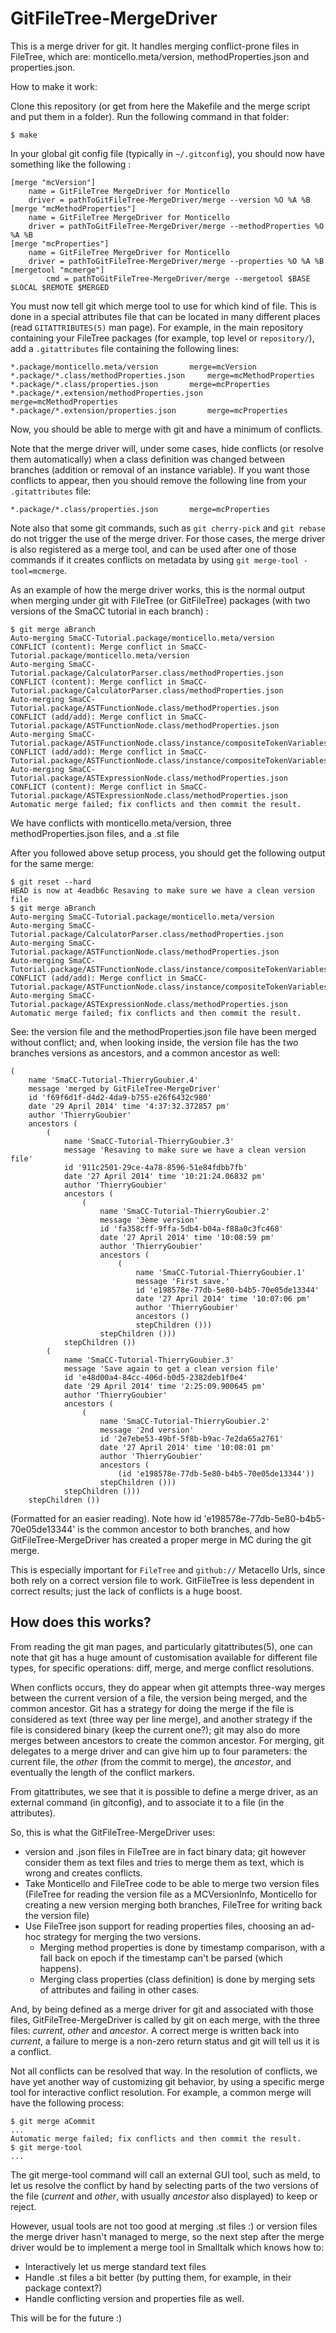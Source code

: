 GitFileTree-MergeDriver
=======================

This is a merge driver for git. It handles merging conflict-prone files in FileTree, which are: monticello.meta/version, methodProperties.json and properties.json.

How to make it work:

Clone this repository (or get from here the Makefile and the merge script and put them in a folder). Run the following command in that folder:

```
$ make
```

In your global git config file (typically in `~/.gitconfig`), you should now have something like the following :

```
[merge "mcVersion"]
	name = GitFileTree MergeDriver for Monticello
	driver = pathToGitFileTree-MergeDriver/merge --version %O %A %B
[merge "mcMethodProperties"]
	name = GitFileTree MergeDriver for Monticello
	driver = pathToGitFileTree-MergeDriver/merge --methodProperties %O %A %B
[merge "mcProperties"]
	name = GitFileTree MergeDriver for Monticello
	driver = pathToGitFileTree-MergeDriver/merge --properties %O %A %B
[mergetool "mcmerge"]
        cmd = pathToGitFileTree-MergeDriver/merge --mergetool $BASE $LOCAL $REMOTE $MERGED
```

You must now tell git which merge tool to use for which kind of file. This is done in a special attributes file that can be located in many different places  (read `GITATTRIBUTES(5)` man page). For example, in the main repository containing your FileTree packages (for example, top level or `repository/`), add a `.gitattributes` file containing the following lines:

```
*.package/monticello.meta/version		merge=mcVersion
*.package/*.class/methodProperties.json		merge=mcMethodProperties
*.package/*.class/properties.json		merge=mcProperties
*.package/*.extension/methodProperties.json 	merge=mcMethodProperties
*.package/*.extension/properties.json 		merge=mcProperties
```

Now, you should be able to merge with git and have a minimum of conflicts.

Note that the merge driver will, under some cases, hide conflicts (or resolve them automatically) when a class definition was changed between branches (addition or removal of an instance variable). If you want those conflicts to appear, then you should remove the following line from your `.gitattributes` file:
```
*.package/*.class/properties.json		merge=mcProperties
```

Note also that some git commands, such as `git cherry-pick` and `git rebase` do not trigger the use of the merge driver. For 
those cases, the merge driver is also registered as a merge tool, and can be used after one of those commands if it creates
conflicts on metadata by using `git merge-tool -tool=mcmerge`.

As an example of how the merge driver works, this is the normal output when merging under git with FileTree (or GitFileTree) packages (with two versions of the SmaCC tutorial in each branch) :
```
$ git merge aBranch
Auto-merging SmaCC-Tutorial.package/monticello.meta/version
CONFLICT (content): Merge conflict in SmaCC-Tutorial.package/monticello.meta/version
Auto-merging SmaCC-Tutorial.package/CalculatorParser.class/methodProperties.json
CONFLICT (content): Merge conflict in SmaCC-Tutorial.package/CalculatorParser.class/methodProperties.json
Auto-merging SmaCC-Tutorial.package/ASTFunctionNode.class/methodProperties.json
CONFLICT (add/add): Merge conflict in SmaCC-Tutorial.package/ASTFunctionNode.class/methodProperties.json
Auto-merging SmaCC-Tutorial.package/ASTFunctionNode.class/instance/compositeTokenVariables.st
CONFLICT (add/add): Merge conflict in SmaCC-Tutorial.package/ASTFunctionNode.class/instance/compositeTokenVariables.st
Auto-merging SmaCC-Tutorial.package/ASTExpressionNode.class/methodProperties.json
CONFLICT (content): Merge conflict in SmaCC-Tutorial.package/ASTExpressionNode.class/methodProperties.json
Automatic merge failed; fix conflicts and then commit the result.
```
We have conflicts with monticello.meta/version, three methodProperties.json files, and a .st file

After you followed above setup process, you should get the following output for the same merge:

```
$ git reset --hard
HEAD is now at 4eadb6c Resaving to make sure we have a clean version file
$ git merge aBranch
Auto-merging SmaCC-Tutorial.package/monticello.meta/version
Auto-merging SmaCC-Tutorial.package/CalculatorParser.class/methodProperties.json
Auto-merging SmaCC-Tutorial.package/ASTFunctionNode.class/methodProperties.json
Auto-merging SmaCC-Tutorial.package/ASTFunctionNode.class/instance/compositeTokenVariables.st
CONFLICT (add/add): Merge conflict in SmaCC-Tutorial.package/ASTFunctionNode.class/instance/compositeTokenVariables.st
Auto-merging SmaCC-Tutorial.package/ASTExpressionNode.class/methodProperties.json
Automatic merge failed; fix conflicts and then commit the result.
```

See: the version file and the methodProperties.json file have been merged without conflict; and, when looking inside, the version file has the two branches versions as ancestors, and a common ancestor as well:

```smalltalk
(
	name 'SmaCC-Tutorial-ThierryGoubier.4'
	message 'merged by GitFileTree-MergeDriver'
	id 'f69f6d1f-d4d2-4da9-b755-e26f6432c980'
	date '29 April 2014' time '4:37:32.372857 pm'
	author 'ThierryGoubier'
	ancestors (
		(
			name 'SmaCC-Tutorial-ThierryGoubier.3'
			message 'Resaving to make sure we have a clean version file'
			id '911c2501-29ce-4a78-8596-51e84fdbb7fb'
			date '27 April 2014' time '10:21:24.06832 pm'
			author 'ThierryGoubier'
			ancestors (
				(
					name 'SmaCC-Tutorial-ThierryGoubier.2'
					message '3ème version'
					id 'fa358cff-9ffa-5db4-b04a-f88a0c3fc468'
					date '27 April 2014' time '10:08:59 pm'
					author 'ThierryGoubier'
					ancestors (
						(
							name 'SmaCC-Tutorial-ThierryGoubier.1'
							message 'First save.'
							id 'e198578e-77db-5e80-b4b5-70e05de13344'
							date '27 April 2014' time '10:07:06 pm'
							author 'ThierryGoubier'
							ancestors ()
							stepChildren ()))
					stepChildren ()))
			stepChildren ())
		(
			name 'SmaCC-Tutorial-ThierryGoubier.3'
			message 'Save again to get a clean version file'
			id 'e48d00a4-84cc-406d-b0d5-2382deb1f0e4'
			date '29 April 2014' time '2:25:09.900645 pm'
			author 'ThierryGoubier'
			ancestors (
				(
					name 'SmaCC-Tutorial-ThierryGoubier.2'
					message '2nd version'
					id '2e7ebe53-49bf-5f8b-b9ac-7e2da65a2761'
					date '27 April 2014' time '10:08:01 pm'
					author 'ThierryGoubier'
					ancestors (
						(id 'e198578e-77db-5e80-b4b5-70e05de13344'))
					stepChildren ()))
			stepChildren ()))
	stepChildren ())
```
(Formatted for an easier reading). Note how id 'e198578e-77db-5e80-b4b5-70e05de13344' is the common ancestor to both branches, and how GitFileTree-MergeDriver has created a proper merge in MC during the git merge.

This is especially important for `FileTree` and `github://` Metacello Urls, since both rely on a correct version file to work. GitFileTree is less dependent in correct results; just the lack of conflicts is a huge boost.

How does this works?
--------------------

From reading the git man pages, and particularly gitattributes(5), one can note that git has a huge amount of customisation available for different file types, for specific operations: diff, merge, and merge conflict resolutions.

When conflicts occurs, they do appear when git attempts three-way merges between the current version of a file, the version being merged, and the common ancestor. Git has a strategy for doing the merge if the file is considered as text (three way per line merge), and another strategy if the file is considered binary (keep the current one?); git may also do more merges between ancestors to create the common ancestor. For merging, git delegates to a merge driver and can give him up to four parameters: the current file, the _other_ (from the commit to merge), the _ancestor_, and eventually the length of the conflict markers.

From gitattributes, we see that it is possible to define a merge driver, as an external command (in gitconfig), and to associate it to a file (in the attributes).

So, this is what the GitFileTree-MergeDriver uses:
- version and .json files in FileTree are in fact binary data; git however consider them as text files and tries to merge them as text, which is wrong and creates conflicts.
- Take Monticello and FileTree code to be able to merge two version files (FileTree for reading the version file as a MCVersionInfo, Monticello for creating a new version merging both branches, FileTree for writing back the version file)
- Use FileTree json support for reading properties files, choosing an ad-hoc strategy for merging the two versions.
	- Merging method properties is done by timestamp comparison, with a fall back on epoch if the timestamp can't be parsed (which happens).
	- Merging class properties (class definition) is done by merging sets of attributes and failing in other cases.

And, by being defined as a merge driver for git and associated with those files, GitFileTree-MergeDriver is called by git on each merge, with the three files: _current_, _other_ and _ancestor_. A correct merge is written back into _current_, a failure to merge is a non-zero return status and git will tell us it is a conflict.

Not all conflicts can be resolved that way. In the resolution of conflicts, we have yet another way of customizing git behavior, by using a specific merge tool for interactive conflict resolution. For example, a common merge will have the following process:

```
$ git merge aCommit
...
Automatic merge failed; fix conflicts and then commit the result.
$ git merge-tool
...
```

The git merge-tool command will call an external GUI tool, such as meld, to let us resolve the conflict by hand by selecting parts of the two versions of the file (_current_ and _other_, with usually _ancestor_ also displayed) to keep or reject.

However, usual tools are not too good at merging .st files :) or version files the merge driver hasn't managed to merge, so the next step after the merge driver would be to implement a merge tool in Smalltalk which knows how to:
- Interactively let us merge standard text files
- Handle .st files a bit better (by putting them, for example, in their package context?)
- Handle conflicting version and properties file as well.

This will be for the future :)
